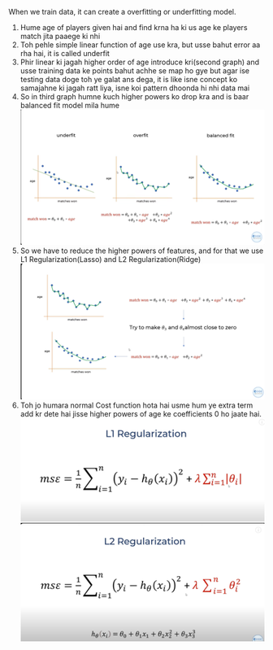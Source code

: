 When we train data, it can create a overfitting or underfitting model.
1. Hume age of players given hai and find krna ha ki us age ke players match jita paaege ki nhi
2. Toh pehle simple linear function of age use kra, but usse bahut error aa rha hai, it is called underfit
3. Phir linear ki jagah higher order of age introduce kri(second graph) and usse training data ke points bahut achhe se map ho gye but agar ise testing data doge toh ye galat ans dega, it is like isne concept ko samajahne ki jagah ratt liya, isne koi pattern dhoonda hi nhi data mai
4. So in third graph humne kuch higher powers ko drop kra and is baar balanced fit model mila hume
![img](images/Screenshot%202024-08-31%20120608.png)
5. So we have to reduce the higher powers of features, and for that we use L1 Regularization(Lasso) and L2 Regularization(Ridge)
![img](images/Screenshot%202024-08-31%20120704.png)
6. Toh jo humara normal Cost function hota hai usme hum ye extra term add kr dete hai jisse higher powers of age ke coefficients  0 ho jaate hai. 
![img](images/Screenshot%202024-08-31%20121313.png)
![img](images/Screenshot%202024-08-31%20121321.png)
